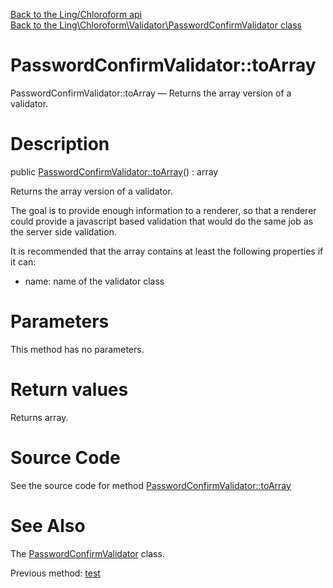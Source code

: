 [Back to the Ling/Chloroform api](https://github.com/lingtalfi/Chloroform/blob/master/doc/api/Ling/Chloroform.md)<br>
[Back to the Ling\Chloroform\Validator\PasswordConfirmValidator class](https://github.com/lingtalfi/Chloroform/blob/master/doc/api/Ling/Chloroform/Validator/PasswordConfirmValidator.md)


PasswordConfirmValidator::toArray
================



PasswordConfirmValidator::toArray — Returns the array version of a validator.




Description
================


public [PasswordConfirmValidator::toArray](https://github.com/lingtalfi/Chloroform/blob/master/doc/api/Ling/Chloroform/Validator/PasswordConfirmValidator/toArray.md)() : array




Returns the array version of a validator.

The goal is to provide enough information to a renderer, so that a renderer could provide a
javascript based validation that would do the same job as the server side validation.


It is recommended that the array contains at least the following properties if it can:

- name: name of the validator class




Parameters
================

This method has no parameters.


Return values
================

Returns array.








Source Code
===========
See the source code for method [PasswordConfirmValidator::toArray](https://github.com/lingtalfi/Chloroform/blob/master/Validator/PasswordConfirmValidator.php#L85-L90)


See Also
================

The [PasswordConfirmValidator](https://github.com/lingtalfi/Chloroform/blob/master/doc/api/Ling/Chloroform/Validator/PasswordConfirmValidator.md) class.

Previous method: [test](https://github.com/lingtalfi/Chloroform/blob/master/doc/api/Ling/Chloroform/Validator/PasswordConfirmValidator/test.md)<br>


